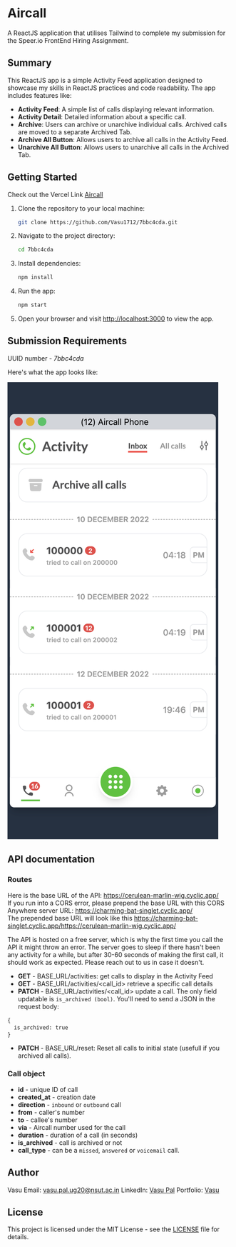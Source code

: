 # Aircall 
A ReactJS application that utilises Tailwind to complete my submission for the Speer.io FrontEnd Hiring Assignment.

## Summary

This ReactJS app is a simple Activity Feed application designed to showcase my skills in ReactJS practices and code readability. 
The app includes features like:

- **Activity Feed**: A simple list of calls displaying relevant information.
- **Activity Detail**: Detailed information about a specific call.
- **Archive**: Users can archive or unarchive individual calls. Archived calls are moved to a separate Archived Tab.
- **Archive All Button**: Allows users to archive all calls in the Activity Feed.
- **Unarchive All Button**: Allows users to unarchive all calls in the Archived Tab.

## Getting Started
Check out the Vercel Link [Aircall](https://vasu1712uuid7bbc4cda.vercel.app/home)

1. Clone the repository to your local machine:

    ```bash
    git clone https://github.com/Vasu1712/7bbc4cda.git
    ```

2. Navigate to the project directory:

    ```bash
    cd 7bbc4cda
    ```

3. Install dependencies:

    ```bash
    npm install
    ```

4. Run the app:

    ```bash
    npm start
    ```

5. Open your browser and visit [http://localhost:3000](http://localhost:3000) to view the app.

## Submission Requirements
UUID number - *7bbc4cda*

Here's what the app looks like:


![app](./readme_img/aircall-demo.png)


## API documentation

### Routes

Here is the base URL of the API: https://cerulean-marlin-wig.cyclic.app/ <br>
If you run into a CORS error, please prepend the base URL with this CORS Anywhere server URL: https://charming-bat-singlet.cyclic.app/ <br>
The prepended base URL will look like this https://charming-bat-singlet.cyclic.app/https://cerulean-marlin-wig.cyclic.app/

The API is hosted on a free server, which is why the first time you call the API it might throw an error. The server goes to sleep if there hasn't been any activity for a while, but after 30-60 seconds of making the first call, it should work as expected. Please reach out to us in case it doesn't.

- **GET** - BASE_URL/activities: get calls to display in the Activity Feed
- **GET** - BASE_URL/activities/<call_id> retrieve a specific call details
- **PATCH** - BASE_URL/activities/<call_id> update a call. The only field updatable is `is_archived (bool)`. You'll need to send a JSON in the request body:
```
{
  is_archived: true
}
```
- **PATCH** - BASE_URL/reset: Reset all calls to initial state (usefull if you archived all calls).

### Call object

- **id** - unique ID of call
- **created_at** - creation date
- **direction** - `inbound` or `outbound` call
- **from** - caller's number
- **to** - callee's number
- **via** - Aircall number used for the call
- **duration** - duration of a call (in seconds)
- **is_archived** - call is archived or not
- **call_type** - can be a `missed`, `answered` or `voicemail` call.


## Author

Vasu
Email: vasu.pal.ug20@nsut.ac.in
LinkedIn: [Vasu Pal](https://www.linkedin.com/in/vasu-pal-300448203/)
Portfolio: [Vasu](https://vasu1712.vercel.app/)

## License

This project is licensed under the MIT License - see the [LICENSE](LICENSE) file for details.
